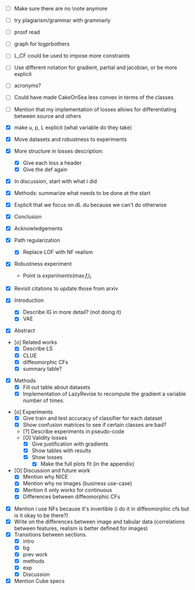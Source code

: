 - [ ] Make sure there are no \note anymore
- [ ] try plagiarism/grammar with grammarly

- [ ] proof read

- [ ] graph for logprbothers
- [ ] L_CF could be used to impose more constraints
- [ ] Use different notation for gradient, partial and jacobian, or be more explicit
- [ ] acronyms?
- [ ] Could have made CakeOnSea less convex in terms of the classes
- [ ] Mention that my implementation of losses allows for differentiating between source and others

- [x] make u, p, L explicit (what variable do they take)
- [x] Move datasets and robustness to experiments
- [x] More structure in losses description:
    - [x] Give each loss a header
    - [x] Give the def again
- [x] In discussion, start with what i did
- [x] Methods: summarize what needs to be done at the start
- [x] Explicit that we focus on dL du because we can't do otherwise
- [x] Conclusion
- [x] Acknowledgements
- [x] Path regularization
    - [X] Replace LOF with NF realism
- [x] Robustness experiment
    - Point is $experiments(\max f_i)_i$
- [x] Revisit citations to update those from arxiv
- [x] Introduction
    - [x] Describe IG in more detail? (not doing it)
    - [X] VAE
- [x] Abstract
- [o] Related works
    - [X] Describe LS
    - [X] CLUE
    - [X] diffeomorphic CFs
    - [x] summary table?
- [x] Methods
    - [X] Fill out table about datasets
    - [X] Implementation of LazyRevise to recompute the gradient a variable number of times.
- [o] Experiments
    - [X] Give train and test accuracy of classifier for each dataset
    - [X] Show confusion matrices to see if certain classes are bad?
    - [?] Describe experiments in pseudo-code
    - [O] Validity losses
        - [X] Give justification with gradients
        - [X] Show tables with results
        - [X] Show losses 
            - [x] Make the full plots fit (in the appendix)
- [O] Discussion and future work
    - [X] Mention why NICE
    - [X] Mention why no images (business use-case)
    - [X] Mention it only works for continuous
    - [X] Differences between diffeomorphic CFs
- [x] Mention i use NFs because it's invertible (i do it in diffeomorphic cfs but is it okay to be there?)
- [X] Write on the differences between image and tabular data (correlations between features, realism is better defined for images)
- [x] Transitions between sections.
    - [x] intro
    - [x] bg
    - [x] prev work
    - [x] methods
    - [X] exp
    - [x] Discussion
- [x] Mention Cube specs
